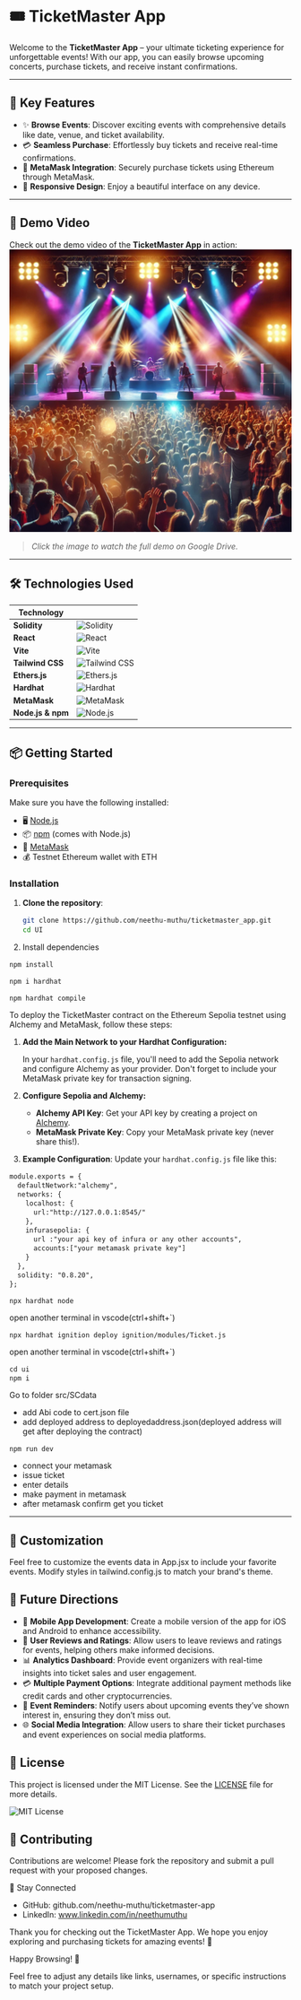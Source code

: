 # 🎟️ **TicketMaster App**

Welcome to the **TicketMaster App** – your ultimate ticketing experience for unforgettable events! With our app, you can easily browse upcoming concerts, purchase tickets, and receive instant confirmations.

---

## 🚀 Key Features

- ✨ **Browse Events**: Discover exciting events with comprehensive details like date, venue, and ticket availability.
- 💳 **Seamless Purchase**: Effortlessly buy tickets and receive real-time confirmations.
- 🔐 **MetaMask Integration**: Securely purchase tickets using Ethereum through MetaMask.
- 📱 **Responsive Design**: Enjoy a beautiful interface on any device.

---

## 🎥 Demo Video

Check out the demo video of the **TicketMaster App** in action:  
[![Watch the video](Frontend/src/assets/images/concert-thumbnail.webp)](https://drive.google.com/file/d/1hRI6GlXa_v1beCy8y_v2ttUa8GiVhepd/view?usp=sharing)

> _Click the image to watch the full demo on Google Drive._

---

## 🛠️ **Technologies Used**

| Technology        |                                           |
|-------------------|-------------------------------------------|
| **Solidity**      | ![Solidity](https://cdn-icons-png.flaticon.com/512/888/888879.png) |
| **React**         | ![React](https://cdn-icons-png.flaticon.com/512/2160/2160034.png) |
| **Vite**          | ![Vite](https://vitejs.dev/logo.svg)         |
| **Tailwind CSS**  | ![Tailwind CSS](https://tailwindcss.com/favicon.ico) |
| **Ethers.js**     | ![Ethers.js](https://raw.githubusercontent.com/ethers-io/ethers.js/master/packages/ethers-logo.png) |
| **Hardhat**       | ![Hardhat](https://hardhat.org/logo.png)     |
| **MetaMask**      | ![MetaMask](https://metamask.io/images/mm-logo.png)   |
| **Node.js & npm** | ![Node.js](https://nodejs.org/static/images/logo.svg)       |




---

## 📦 Getting Started

### **Prerequisites**

Make sure you have the following installed:

- 🖥️ [Node.js](https://nodejs.org/)
- 📦 [npm](https://www.npmjs.com/) (comes with Node.js)
- 🔐 [MetaMask](https://metamask.io/)
- 💰 Testnet Ethereum wallet with ETH

### **Installation**

1. **Clone the repository**:

   ```bash
   git clone https://github.com/neethu-muthu/ticketmaster_app.git
   cd UI

   
2. Install dependencies

```
npm install
```
```
npm i hardhat
```
```
npm hardhat compile
```

To deploy the TicketMaster contract on the Ethereum Sepolia testnet using Alchemy and MetaMask, follow these steps:

1. **Add the Main Network to your Hardhat Configuration:**

   In your `hardhat.config.js` file, you'll need to add the Sepolia network and configure Alchemy as your provider. Don't forget to include your MetaMask private key for transaction signing.

2. **Configure Sepolia and Alchemy:**

   - **Alchemy API Key**: Get your API key by creating a project on [Alchemy](https://www.alchemy.com/).
   - **MetaMask Private Key**: Copy your MetaMask private key (never share this!).

3. **Example Configuration**: Update your `hardhat.config.js` file like this:
```
module.exports = {
  defaultNetwork:"alchemy",
  networks: {
    localhost: {
      url:"http://127.0.0.1:8545/"
    },
    infurasepolia: {
      url :"your api key of infura or any other accounts",
      accounts:["your metamask private key"]
    }
  },
  solidity: "0.8.20",
};
```
```
npx hardhat node
```
open another terminal in vscode(ctrl+shift+`)

```
npx hardhat ignition deploy ignition/modules/Ticket.js
``` 
open another terminal in vscode(ctrl+shift+`)

```
cd ui
npm i 
```
Go to folder src/SCdata

- add Abi code to cert.json file
- add deployed address to deployedaddress.json(deployed address will get after deploying the contract)
  
```
npm run dev
```
- connect your metamask
- issue ticket
- enter details
- make payment in metamask
- after metamask confirm get you ticket 
---

## 🎨 Customization
Feel free to customize the events data in App.jsx to include your favorite events. Modify styles in tailwind.config.js to match your brand's theme.

## 🚀 Future Directions

- 📱 **Mobile App Development**: Create a mobile version of the app for iOS and Android to enhance accessibility.
- 🌟 **User Reviews and Ratings**: Allow users to leave reviews and ratings for events, helping others make informed decisions.
- 📊 **Analytics Dashboard**: Provide event organizers with real-time insights into ticket sales and user engagement.
- 💳 **Multiple Payment Options**: Integrate additional payment methods like credit cards and other cryptocurrencies.
- 🔔 **Event Reminders**: Notify users about upcoming events they’ve shown interest in, ensuring they don’t miss out.
- 🌐 **Social Media Integration**: Allow users to share their ticket purchases and event experiences on social media platforms.


## 📜 License
This project is licensed under the MIT License. See the [LICENSE](LICENSE) file for more details.

![MIT License](https://img.shields.io/badge/License-MIT-blue.svg)

## 🙌 Contributing
Contributions are welcome! Please fork the repository and submit a pull request with your proposed changes.

📣 Stay Connected
- GitHub: github.com/neethu-muthu/ticketmaster-app
- LinkedIn: www.linkedin.com/in/neethumuthu

Thank you for checking out the TicketMaster App. We hope you enjoy exploring and purchasing tickets for amazing events! 🎉

Happy Browsing! 🥳

Feel free to adjust any details like links, usernames, or specific instructions to match your project setup.

